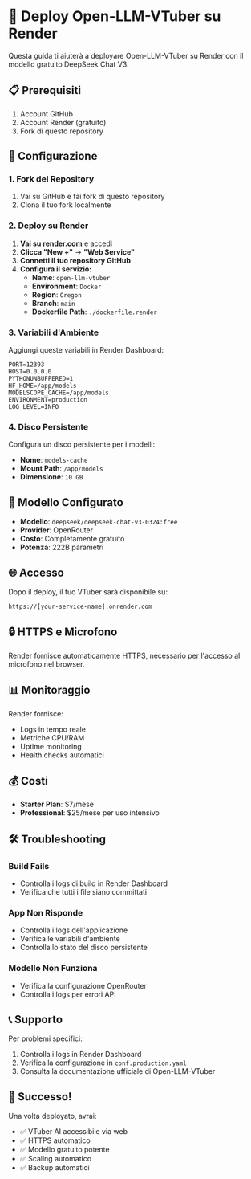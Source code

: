 # 🚀 Deploy Open-LLM-VTuber su Render

Questa guida ti aiuterà a deployare Open-LLM-VTuber su Render con il modello gratuito DeepSeek Chat V3.

## 📋 Prerequisiti

1. Account GitHub
2. Account Render (gratuito)
3. Fork di questo repository

## 🔧 Configurazione

### 1. Fork del Repository
1. Vai su GitHub e fai fork di questo repository
2. Clona il tuo fork localmente

### 2. Deploy su Render

1. **Vai su [render.com](https://render.com)** e accedi
2. **Clicca "New +"** → **"Web Service"**
3. **Connetti il tuo repository GitHub**
4. **Configura il servizio:**
   - **Name**: `open-llm-vtuber`
   - **Environment**: `Docker`
   - **Region**: `Oregon`
   - **Branch**: `main`
   - **Dockerfile Path**: `./dockerfile.render`

### 3. Variabili d'Ambiente

Aggiungi queste variabili in Render Dashboard:

```
PORT=12393
HOST=0.0.0.0
PYTHONUNBUFFERED=1
HF_HOME=/app/models
MODELSCOPE_CACHE=/app/models
ENVIRONMENT=production
LOG_LEVEL=INFO
```

### 4. Disco Persistente

Configura un disco persistente per i modelli:
- **Nome**: `models-cache`
- **Mount Path**: `/app/models`
- **Dimensione**: `10 GB`

## 🎯 Modello Configurato

- **Modello**: `deepseek/deepseek-chat-v3-0324:free`
- **Provider**: OpenRouter
- **Costo**: Completamente gratuito
- **Potenza**: 222B parametri

## 🌐 Accesso

Dopo il deploy, il tuo VTuber sarà disponibile su:
```
https://[your-service-name].onrender.com
```

## 🔒 HTTPS e Microfono

Render fornisce automaticamente HTTPS, necessario per l'accesso al microfono nel browser.

## 📊 Monitoraggio

Render fornisce:
- Logs in tempo reale
- Metriche CPU/RAM
- Uptime monitoring
- Health checks automatici

## 💰 Costi

- **Starter Plan**: $7/mese
- **Professional**: $25/mese per uso intensivo

## 🛠️ Troubleshooting

### Build Fails
- Controlla i logs di build in Render Dashboard
- Verifica che tutti i file siano committati

### App Non Risponde
- Controlla i logs dell'applicazione
- Verifica le variabili d'ambiente
- Controlla lo stato del disco persistente

### Modello Non Funziona
- Verifica la configurazione OpenRouter
- Controlla i logs per errori API

## 📞 Supporto

Per problemi specifici:
1. Controlla i logs in Render Dashboard
2. Verifica la configurazione in `conf.production.yaml`
3. Consulta la documentazione ufficiale di Open-LLM-VTuber

## 🎉 Successo!

Una volta deployato, avrai:
- ✅ VTuber AI accessibile via web
- ✅ HTTPS automatico
- ✅ Modello gratuito potente
- ✅ Scaling automatico
- ✅ Backup automatici
